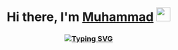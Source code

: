 <h1 align="center">Hi there, I'm <a href="https://youtu.be/M_CgadCrESI?si=IOTLdIFtiFSjFU-9" target="_blank">Muhammad</a> 
<img src="https://github.com/blackcater/blackcater/raw/main/images/Hi.gif" height="32"/></h1>
<h3 align="center"><a href="https://git.io/typing-svg"><img src="https://readme-typing-svg.herokuapp.com?font=Fira+Code&pause=1000&color=000000&center=true&vCenter=true&width=435&lines=Niger+Niger+Niger+Niger" alt="Typing SVG" /></a></h3>
